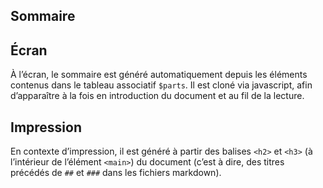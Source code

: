 

## Sommaire

## Écran
À l’écran, le sommaire est généré automatiquement depuis les éléments contenus dans le tableau associatif `$parts`. Il est cloné via javascript, afin d’apparaître à la fois en introduction du document et au fil de la lecture.

## Impression
En contexte d’impression, il est généré à partir des balises `<h2>` et `<h3>` (à l’intérieur de l’élément `<main>`) du document (c’est à dire, des titres précédés de `##` et `###` dans les fichiers markdown). 

